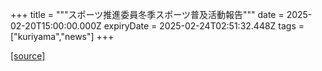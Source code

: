 +++
title = """スポーツ推進委員冬季スポーツ普及活動報告"""
date = 2025-02-20T15:00:00.000Z
expiryDate = 2025-02-24T02:51:32.448Z
tags = ["kuriyama","news"]
+++


[[source]](https://www.town.kuriyama.hokkaido.jp/soshiki/55/30417.html)

